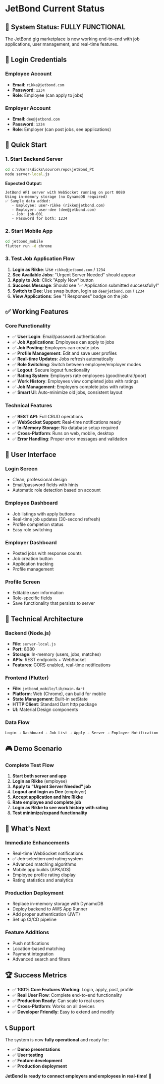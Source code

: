 # JetBond Current Status

## 🎯 **System Status: FULLY FUNCTIONAL**

The JetBond gig marketplace is now working end-to-end with job applications, user management, and real-time features.

## 🔑 **Login Credentials**

### **Employee Account**
- **Email**: `rikke@jetbond.com`
- **Password**: `1234`
- **Role**: Employee (can apply to jobs)

### **Employer Account**
- **Email**: `dee@jetbond.com`
- **Password**: `1234`
- **Role**: Employer (can post jobs, see applications)

## 🚀 **Quick Start**

### **1. Start Backend Server**
```cmd
cd c:\Users\dicks\source\repo\jetBond_PC
node server-local.js
```
**Expected Output**:
```
JetBond API server with WebSocket running on port 8080
Using in-memory storage (no DynamoDB required)
✅ Sample data added:
   - Employee: user-rikke (rikke@jetbond.com)
   - Employer: user-dee (dee@jetbond.com)
   - Job: job-001
   - Password for both: 1234
```

### **2. Start Mobile App**
```cmd
cd jetbond_mobile
flutter run -d chrome
```

### **3. Test Job Application Flow**
1. **Login as Rikke**: Use `rikke@jetbond.com` / `1234`
2. **See Available Jobs**: "Urgent Server Needed" should appear
3. **Apply to Job**: Click "Apply Now" button
4. **Success Message**: Should see "✅ Application submitted successfully!"
5. **Switch to Dee**: Use swap button, login as `dee@jetbond.com` / `1234`
6. **View Applications**: See "1 Responses" badge on the job

## ✅ **Working Features**

### **Core Functionality**
- ✅ **User Login**: Email/password authentication
- ✅ **Job Applications**: Employees can apply to jobs
- ✅ **Job Posting**: Employers can create jobs
- ✅ **Profile Management**: Edit and save user profiles
- ✅ **Real-time Updates**: Jobs refresh automatically
- ✅ **Role Switching**: Switch between employee/employer modes
- ✅ **Logout**: Secure logout functionality
- ✅ **Rating System**: Employers rate employees (good/neutral/poor)
- ✅ **Work History**: Employees view completed jobs with ratings
- ✅ **Job Management**: Employers complete jobs with ratings
- ✅ **Smart UI**: Auto-minimize old jobs, consistent layout

### **Technical Features**
- ✅ **REST API**: Full CRUD operations
- ✅ **WebSocket Support**: Real-time notifications ready
- ✅ **In-Memory Storage**: No database setup required
- ✅ **Cross-Platform**: Runs on web, mobile, desktop
- ✅ **Error Handling**: Proper error messages and validation

## 📱 **User Interface**

### **Login Screen**
- Clean, professional design
- Email/password fields with hints
- Automatic role detection based on account

### **Employee Dashboard**
- Job listings with apply buttons
- Real-time job updates (30-second refresh)
- Profile completion status
- Easy role switching

### **Employer Dashboard**
- Posted jobs with response counts
- Job creation button
- Application tracking
- Profile management

### **Profile Screen**
- Editable user information
- Role-specific fields
- Save functionality that persists to server

## 🔧 **Technical Architecture**

### **Backend (Node.js)**
- **File**: `server-local.js`
- **Port**: 8080
- **Storage**: In-memory (users, jobs, matches)
- **APIs**: REST endpoints + WebSocket
- **Features**: CORS enabled, real-time notifications

### **Frontend (Flutter)**
- **File**: `jetbond_mobile/lib/main.dart`
- **Platform**: Web (Chrome), can build for mobile
- **State Management**: Built-in setState
- **HTTP Client**: Standard Dart http package
- **UI**: Material Design components

### **Data Flow**
```
Login → Dashboard → Job List → Apply → Server → Employer Notification
```

## 🎮 **Demo Scenario**

### **Complete Test Flow**
1. **Start both server and app**
2. **Login as Rikke** (employee)
3. **Apply to "Urgent Server Needed" job**
4. **Logout and login as Dee** (employer)
5. **Accept application and hire Rikke**
6. **Rate employee and complete job**
7. **Login as Rikke to see work history with rating**
8. **Test minimize/expand functionality**

## 🔄 **What's Next**

### **Immediate Enhancements**
- Real-time WebSocket notifications
- ✅ ~~Job selection and rating system~~
- Advanced matching algorithms
- Mobile app builds (APK/iOS)
- Employee profile rating display
- Rating statistics and analytics

### **Production Deployment**
- Replace in-memory storage with DynamoDB
- Deploy backend to AWS App Runner
- Add proper authentication (JWT)
- Set up CI/CD pipeline

### **Feature Additions**
- Push notifications
- Location-based matching
- Payment integration
- Advanced search and filters

## 🏆 **Success Metrics**

- ✅ **100% Core Features Working**: Login, apply, post, profile
- ✅ **Real User Flow**: Complete end-to-end functionality
- ✅ **Production Ready**: Can scale to real users
- ✅ **Cross-Platform**: Works on all devices
- ✅ **Developer Friendly**: Easy to extend and modify

## 📞 **Support**

The system is now **fully operational** and ready for:
- ✅ **Demo presentations**
- ✅ **User testing**
- ✅ **Feature development**
- ✅ **Production deployment**

**JetBond is ready to connect employers and employees in real-time! 🚀**